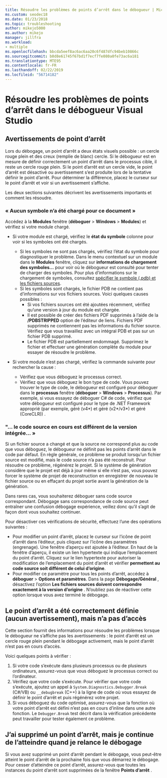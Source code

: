 ```yaml
---
title: Résoudre les problèmes de points d’arrêt dans le débogueur | Microsoft Docs
ms.custom: seodec18
ms.date: 01/23/2018
ms.topic: troubleshooting
author: mikejo5000
ms.author: mikejo
manager: jillfra
ms.workload:
- multiple
ms.openlocfilehash: bbcda5eef8ac6ac6aa20c6f487dfc94beb10866c
ms.sourcegitcommit: b0d8e61745f67bd1f7ecf7fe080a0fe73ac6a181
ms.translationtype: MTE95
ms.contentlocale: fr-FR
ms.lasthandoff: 02/22/2019
ms.locfileid: "56714182"
---
```

# <a name="troubleshoot-breakpoints-in-the-visual-studio-debugger"></a>Résoudre les problèmes de points d’arrêt dans le débogueur Visual Studio

## <a name="breakpoint-warnings"></a>Avertissements de point d’arrêt

Lors du débogage, un point d’arrêt a deux états visuels possible : un cercle rouge plein et des creux (remplie de blanc) cercle. Si le débogueur est en mesure de définir correctement un point d’arrêt dans le processus cible, il reste un cercle rouge plein. Si le point d’arrêt est un cercle vide, le point d’arrêt est désactivé ou avertissement s’est produite lors de la tentative définir le point d’arrêt. Pour déterminer la différence, placez le curseur sur le point d’arrêt et voir si un avertissement s’affiche.

Les deux sections suivantes décrivent les avertissements importants et comment les résoudre.

### <a name="no-symbols-have-been-loaded-for-this-document"></a>« Aucun symbole n’a été chargé pour ce document »

Accédez à la **Modules** fenêtre (**déboguer** > **Windows** > **Modules**) et vérifiez si votre module chargé.
* Si votre module est chargé, vérifiez le **état du symbole** colonne pour voir si les symboles ont été chargés.
  * Si les symboles ne sont pas chargés, vérifiez l’état du symbole pour diagnostiquer le problème. Dans le menu contextuel sur un module dans le **Modules** fenêtre, cliquez sur **informations de chargement des symboles...**  pour voir où le débogueur est consulté pour tenter de charger des symboles. Pour plus d’informations sur le chargement de symboles, consultez [spécifier le symbole (.pdb) et les fichiers sources](../debugger/specify-symbol-dot-pdb-and-source-files-in-the-visual-studio-debugger.md).
  * Si les symboles sont chargés, le fichier PDB ne contient pas d’informations sur vos fichiers sources. Voici quelques causes possibles :
    * Si vos fichiers sources ont été ajoutées récemment, vérifiez qu’une version à jour du module est chargée.
    * Il est possible de créer des fichiers PDF supprimés à l’aide de la **/PDBSTRIPPED** option de l’éditeur de liens. Fichiers PDF supprimés ne contiennent pas les informations du fichier source. Vérifiez que vous travaillez avec un intégral PDB et pas sur un fichier PDB supprimé.
    * Le fichier PDB est partiellement endommagé. Supprimez le fichier et effectuer une génération complète du module pour essayer de résoudre le problème.

* Si votre module n’est pas chargé, vérifiez la commande suivante pour rechercher la cause :
  * Vérifiez que vous déboguez le processus correct.
  * Vérifiez que vous déboguez le bon type de code. Vous pouvez trouver le type de code, le débogueur est configuré pour déboguer dans le **processus** fenêtre (**déboguer** > **Windows**  >  **Processus**). Par exemple, si vous essayez de déboguer C# de code, vérifiez que votre débogueur est configuré pour le type de .NET Framework approprié (par exemple, géré (v4\*) et géré (v2\*/v3\*) et géré (CoreCLR)) .

### <a name="-the-current-source-code-is-different-from-the-version-built-into"></a>"… le code source en cours est différent de la version intégrée... »

Si un fichier source a changé et que la source ne correspond plus au code que vous déboguez, le débogueur ne définit pas les points d’arrêt dans le code par défaut. En règle générale, ce problème se produit lorsqu’un fichier source est modifié, mais le code source n’a pas été reconstruit. Pour résoudre ce problème, régénérez le projet. Si le système de génération considère que le projet est déjà à jour même si elle n’est pas, vous pouvez forcer le système de projet de reconstruction en enregistrer de nouveau le fichier source ou en effaçant du projet sortie avant la génération de la génération.

Dans rares cas, vous souhaiterez déboguer sans code source correspondant. Débogage sans correspondance de code source peut entraîner une confusion débogage expérience, veillez donc qu’il s’agit de façon dont vous souhaitez continuer.

Pour désactiver ces vérifications de sécurité, effectuez l’une des opérations suivantes :
* Pour modifier un point d’arrêt, placez le curseur sur l’icône de point d’arrêt dans l’éditeur, puis cliquez sur l’icône des paramètres (engrenage). Une fenêtre d’aperçu est ajoutée à l’éditeur. En haut de la fenêtre d’aperçu, il existe un lien hypertexte qui indique l’emplacement du point d’arrêt. Cliquez sur le lien hypertexte pour autoriser la modification de l’emplacement du point d’arrêt et vérifier **permettent au code source soit différent de celui d’origine**.
* Pour modifier ce paramètre pour tous les points d’arrêt, accédez à **déboguer** > **Options et paramètres**. Dans la page **Débogage/Général** , désactivez l’option **Les fichiers sources doivent correspondre exactement à la version d’origine** . N’oubliez pas de réactiver cette option lorsque vous avez terminé le débogage.

## <a name="the-breakpoint-was-successfully-set-no-warning-but-didnt-hit"></a>Le point d’arrêt a été correctement définie (aucun avertissement), mais n’a pas d’accès

Cette section fournit des informations pour résoudre les problèmes lorsque le débogueur ne s’affiche pas les avertissements : le point d’arrêt est un cercle rouge plein pendant le débogage activement, mais le point d’arrêt n’est pas en cours d’accès.

Voici quelques points à vérifier :
1. Si votre code s’exécute dans plusieurs processus ou de plusieurs ordinateurs, assurez-vous que vous déboguez le processus correct ou l’ordinateur.
2. Vérifiez que votre code s’exécute. Pour vérifier que votre code s’exécute, ajoutez un appel à `System.Diagnostics.Debugger.Break` (C#/VB) ou `__debugbreak` (C++) à la ligne de code où vous essayez de définir le point d’arrêt et puis régénérez votre projet.
3. Si vous déboguez du code optimisé, assurez-vous que la fonction où votre point d’arrêt est défini n’est pas en cours d’inline dans une autre fonction. Le `Debugger.Break` test décrit dans la vérification précédente peut travailler pour tester également ce problème.

## <a name="i-deleted-a-breakpoint-but-i-continue-to-hit-it-when-i-start-debugging-again"></a>J’ai supprimé un point d’arrêt, mais je continue de l’atteindre quand je relance le débogage

Si vous avez supprimé un point d’arrêt pendant le débogage, vous peut-être atteint le point d’arrêt de la prochaine fois que vous démarrez le débogage. Pour cesser d’atteindre ce point d’arrêt, assurez-vous que toutes les instances du point d’arrêt sont supprimées de la fenêtre **Points d’arrêt** .
